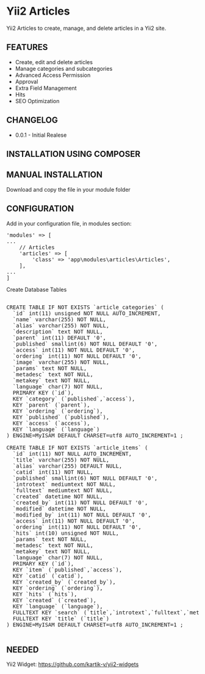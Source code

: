 Yii2 Articles
=============

Yii2 Articles to create, manage, and delete articles in a Yii2 site.

<h2>FEATURES</h2>

<ul>
  <li>Create, edit and delete articles</li>
  <li>Manage categories and subcategories</li>
  <li>Advanced Access Permission</li>
  <li>Approval</li>
  <li>Extra Field Management</li>
  <li>Hits</li>
  <li>SEO Optimization</li>
</ul>

<h2>CHANGELOG</h2>

<ul>
  <li>0.0.1 - Initial Realese</li>
</ul>

<h2>INSTALLATION USING COMPOSER</h2>

<h2>MANUAL INSTALLATION</h2>

Download and copy the file in your module folder

<h2>CONFIGURATION</h2>

Add in your configuration file, in modules section:

<pre>'modules' => [ 
...
	// Articles
	'articles' => [
		'class' => 'app\modules\articles\Articles',
	],
...
]</pre>

Create Database Tables

<pre>

CREATE TABLE IF NOT EXISTS `article_categories` (
  `id` int(11) unsigned NOT NULL AUTO_INCREMENT,
  `name` varchar(255) NOT NULL,
  `alias` varchar(255) NOT NULL,
  `description` text NOT NULL,
  `parent` int(11) DEFAULT '0',
  `published` smallint(6) NOT NULL DEFAULT '0',
  `access` int(11) NOT NULL DEFAULT '0',
  `ordering` int(11) NOT NULL DEFAULT '0',
  `image` varchar(255) NOT NULL,
  `params` text NOT NULL,
  `metadesc` text NOT NULL,
  `metakey` text NOT NULL,
  `language` char(7) NOT NULL,
  PRIMARY KEY (`id`),
  KEY `category` (`published`,`access`),
  KEY `parent` (`parent`),
  KEY `ordering` (`ordering`),
  KEY `published` (`published`),
  KEY `access` (`access`),
  KEY `language` (`language`)
) ENGINE=MyISAM DEFAULT CHARSET=utf8 AUTO_INCREMENT=1 ;

CREATE TABLE IF NOT EXISTS `article_items` (
  `id` int(11) NOT NULL AUTO_INCREMENT,
  `title` varchar(255) NOT NULL,
  `alias` varchar(255) DEFAULT NULL,
  `catid` int(11) NOT NULL,
  `published` smallint(6) NOT NULL DEFAULT '0',
  `introtext` mediumtext NOT NULL,
  `fulltext` mediumtext NOT NULL,
  `created` datetime NOT NULL,
  `created_by` int(11) NOT NULL DEFAULT '0',
  `modified` datetime NOT NULL,
  `modified_by` int(11) NOT NULL DEFAULT '0',
  `access` int(11) NOT NULL DEFAULT '0',
  `ordering` int(11) NOT NULL DEFAULT '0',
  `hits` int(10) unsigned NOT NULL,
  `params` text NOT NULL,
  `metadesc` text NOT NULL,
  `metakey` text NOT NULL,
  `language` char(7) NOT NULL,
  PRIMARY KEY (`id`),
  KEY `item` (`published`,`access`),
  KEY `catid` (`catid`),
  KEY `created_by` (`created_by`),
  KEY `ordering` (`ordering`),
  KEY `hits` (`hits`),
  KEY `created` (`created`),
  KEY `language` (`language`),
  FULLTEXT KEY `search` (`title`,`introtext`,`fulltext`,`metadesc`,`metakey`),
  FULLTEXT KEY `title` (`title`)
) ENGINE=MyISAM DEFAULT CHARSET=utf8 AUTO_INCREMENT=1 ;

</pre>

<h2>NEEDED</h2>

Yii2 Widget: https://github.com/kartik-v/yii2-widgets
